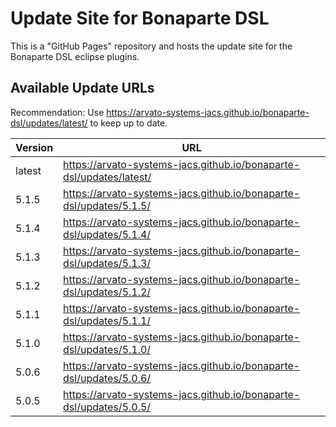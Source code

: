 Update Site for Bonaparte DSL
=============

This is a "GitHub Pages" repository and hosts the update site for the Bonaparte DSL eclipse plugins.

## Available Update URLs

Recommendation: Use https://arvato-systems-jacs.github.io/bonaparte-dsl/updates/latest/ to keep up to date.

| Version | URL |
|---|---|
| latest | https://arvato-systems-jacs.github.io/bonaparte-dsl/updates/latest/ |
| 5.1.5 | https://arvato-systems-jacs.github.io/bonaparte-dsl/updates/5.1.5/ |
| 5.1.4 | https://arvato-systems-jacs.github.io/bonaparte-dsl/updates/5.1.4/ |
| 5.1.3 | https://arvato-systems-jacs.github.io/bonaparte-dsl/updates/5.1.3/ |
| 5.1.2 | https://arvato-systems-jacs.github.io/bonaparte-dsl/updates/5.1.2/ |
| 5.1.1 | https://arvato-systems-jacs.github.io/bonaparte-dsl/updates/5.1.1/ |
| 5.1.0 | https://arvato-systems-jacs.github.io/bonaparte-dsl/updates/5.1.0/ |
| 5.0.6 | https://arvato-systems-jacs.github.io/bonaparte-dsl/updates/5.0.6/ |
| 5.0.5 | https://arvato-systems-jacs.github.io/bonaparte-dsl/updates/5.0.5/ |
